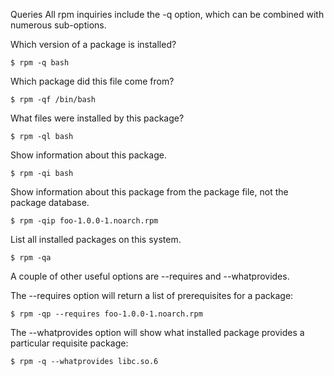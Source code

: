 Queries
All rpm inquiries include the -q option, which can be combined with numerous sub-options.

Which version of a package is installed?
```
$ rpm -q bash
```

Which package did this file come from?
```
$ rpm -qf /bin/bash
```

What files were installed by this package?
```
$ rpm -ql bash
```

Show information about this package.
```
$ rpm -qi bash
```

Show information about this package from the package file, not the package database.
```
$ rpm -qip foo-1.0.0-1.noarch.rpm
```

List all installed packages on this system.
```
$ rpm -qa
```

A couple of other useful options are --requires and --whatprovides.

The --requires option will return a list of prerequisites for a package:
```
$ rpm -qp --requires foo-1.0.0-1.noarch.rpm
```

The --whatprovides option will show what installed package provides a particular requisite package:
```
$ rpm -q --whatprovides libc.so.6
```